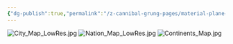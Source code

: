 ```yaml
---
{"dg-publish":true,"permalink":"/z-cannibal-grung-pages/material-plane-images/"}
---
```


![City_Map_LowRes.jpg](/img/user/z_Assets/City_Map_LowRes.jpg)
![Nation_Map_LowRes.jpg](/img/user/z_Assets/Nation_Map_LowRes.jpg)
![Continents_Map.jpg](/img/user/z_Assets/Continents_Map.jpg)